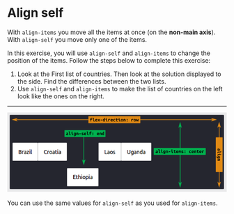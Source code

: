 # Align self

With `align-items` you move all the items at once (on the **non-main axis**).
With `align-self` you move only one of the items.

In this exercise, you will use `align-self` and `align-items` to change the position of the items. Follow the steps below to complete this exercise:

1. Look at the First list of countries. Then look at the solution displayed to the side. Find the differences between the two lists.
2. Use `align-self` and `align-items` to make the list of countries on the left look like the ones on the right.
---

![Example of align-items vs. align-self](/images/15/example.png)

You can use the same values for `align-self` as you used for `align-items`.
